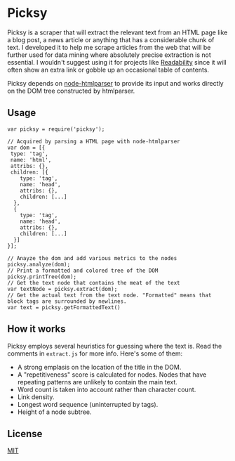 # Picksy

Picksy is a scraper that will extract the relevant text from an HTML page like a blog post, a news article or anything that has a considerable chunk of text.
I developed it to help me scrape articles from the web that will be further used for data mining where absolutely precise extraction is not essential. I wouldn't suggest using it for projects like [Readability](http://www.readability.com/) since it will often show an extra link or gobble up an occasional table of contents.

Picksy depends on [node-htmlparser](https://github.com/tautologistics/node-htmlparser) to provide its input and works directly on the DOM tree constructed by htmlparser.

## Usage

    var picksy = require('picksy');
    
    // Acquired by parsing a HTML page with node-htmlparser
    var dom = [{ 
     type: 'tag',
     name: 'html',
     attribs: {},
     children: [{
        type: 'tag',
        name: 'head',
        attribs: {},
        children: [...]
      },
      {
        type: 'tag',
        name: 'head',
        attribs: {},
        children: [...]
      }]
    }];
    
    // Anayze the dom and add various metrics to the nodes
    picksy.analyze(dom);
    // Print a formatted and colored tree of the DOM
    picksy.printTree(dom);
    // Get the text node that contains the meat of the text
    var textNode = picksy.extract(dom);
    // Get the actual text from the text node. "Formatted" means that block tags are surrounded by newlines.
    var text = picksy.getFormattedText()

## How it works

Picksy employs several heuristics for guessing where the text is. Read the comments in `extract.js` for more info. Here's some of them:

- A strong emplasis on the location of the title in the DOM.
- A "repetitiveness" score is calculated for nodes. Nodes that have repeating patterns are unlikely to contain the main text.
- Word count is taken into account rather than character count.
- Link density.
- Longest word sequence (uninterrupted by tags).
- Height of a node subtree.

## License

[MIT](http://mit-license.org/)